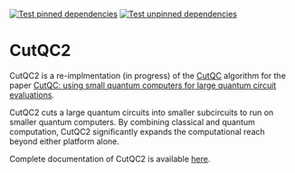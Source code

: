 [![Test pinned dependencies](https://github.com/vineetbansal/cudaqut/actions/workflows/test_pinned_deps.yml/badge.svg)](https://github.com/vineetbansal/cudaqut/actions/workflows/test_pinned_deps.yml)
[![Test unpinned dependencies](https://github.com/vineetbansal/cudaqut/actions/workflows/test_unpinned_deps.yml/badge.svg)](https://github.com/vineetbansal/cudaqut/actions/workflows/test_unpinned_deps.yml)

# CutQC2

CutQC2 is a re-implmentation (in progress) of the [CutQC](https://github.com/weiT1993/CutQC) algorithm
for the paper [CutQC: using small quantum computers for large quantum circuit evaluations](https://dl.acm.org/doi/10.1145/3445814.3446758).

CutQC2 cuts a large quantum circuits into smaller subcircuits to run on smaller quantum computers.
By combining classical and quantum computation, CutQC2 significantly expands the computational reach beyond either platform alone.

Complete documentation of CutQC2 is available [here](https://vineetbansal.github.io/cutqc2/).